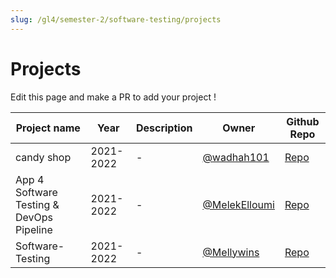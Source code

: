 ```yaml
---
slug: /gl4/semester-2/software-testing/projects
---
```


# Projects

Edit this page and make a PR to add your project !

| Project name | Year | Description | Owner | Github Repo |
| --- | --- | --- | --- | --- |
| candy shop | 2021-2022 | - | [@wadhah101](https://github.com/wadhah101) | [Repo](https://github.com/wadhah101/candy-shop-cdk-project) |
| App 4 Software Testing & DevOps Pipeline | 2021-2022 | - | [@MelekElloumi](https://github.com/MelekElloumi) | [Repo](https://github.com/MelekElloumi/Software-Testing-DevOps-Pipeline) |
| Software-Testing | 2021-2022 | - | [@Mellywins](https://github.com/Mellywins) | [Repo](https://github.com/Mellywins/Software-Testing) |
